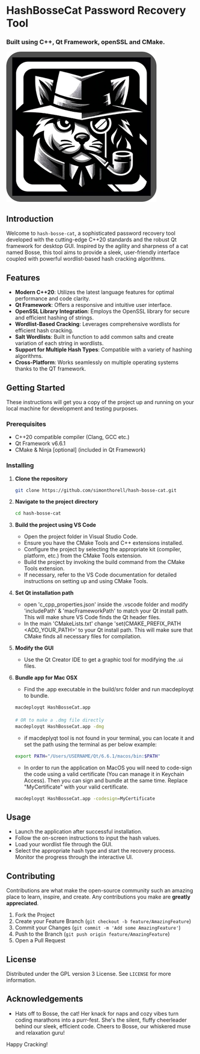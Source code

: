 # HashBosseCat Password Recovery Tool
### Built using C++, Qt Framework, openSSL and CMake.

<img src="resources/icons/favicon.png" width="400" height="400" alt="App Logo">

## Introduction
Welcome to `hash-bosse-cat`, a sophisticated password recovery tool developed with the cutting-edge C++20 standards and the robust Qt framework for desktop GUI. Inspired by the agility and sharpness of a cat named Bosse, this tool aims to provide a sleek, user-friendly interface coupled with powerful wordlist-based hash cracking algorithms.

## Features
- **Modern C++20**: Utilizes the latest language features for optimal performance and code clarity.
- **Qt Framework**: Offers a responsive and intuitive user interface.
- **OpenSSL Library Integration**: Employs the OpenSSL library for secure and efficient hashing of strings.
- **Wordlist-Based Cracking**: Leverages comprehensive wordlists for efficient hash cracking.
- **Salt Wordlists**: Built in function to add common salts and create variation of each string in wordlists.
- **Support for Multiple Hash Types**: Compatible with a variety of hashing algorithms.
- **Cross-Platform**: Works seamlessly on multiple operating systems thanks to the QT framework.

## Getting Started
These instructions will get you a copy of the project up and running on your local machine for development and testing purposes.

### Prerequisites
- C++20 compatible compiler (Clang, GCC etc.)
- Qt Framework v6.6.1
- CMake & Ninja [optional] (included in Qt Framework)

### Installing
1. **Clone the repository**
    ```bash
    git clone https://github.com/simonthorell/hash-bosse-cat.git
    ```
2. **Navigate to the project directory**
    ```bash
    cd hash-bosse-cat
    ```
3. **Build the project using VS Code**
    - Open the project folder in Visual Studio Code.
    - Ensure you have the CMake Tools and C++ extensions installed.
    - Configure the project by selecting the appropriate kit (compiler, platform, etc.) from the CMake Tools extension.
    - Build the project by invoking the build command from the CMake Tools extension.
    - If necessary, refer to the VS Code documentation for detailed instructions on setting up and using CMake Tools.

4. **Set Qt installation path**
    - open 'c_cpp_properties.json' inside the .vscode folder and modify 'includePath' & 'macFrameworkPath' to match your Qt install path. This will make shure VS Code finds the Qt header files.
    - In the main 'CMakeLists.txt' change 'set(CMAKE_PREFIX_PATH <ADD_YOUR_PATH>' to your Qt install path. This will make sure that CMake finds all necessary files for compilation.

5. **Modify the GUI**
    - Use the Qt Creator IDE to get a graphic tool for modifying the .ui files.

6. **Bundle app for Mac OSX**
    - Find the .app executable in the build/src folder and run macdeployqt to bundle.
    ```bash
    macdeployqt HashBosseCat.app  
      
    # OR to make a .dmg file directly  
    macdeployqt HashBosseCat.app -dmg
    ```
    - if macdeplyqt tool is not found in your terminal, you can locate it and set the path using the terminal as per below example:
    ```bash
    export PATH="/Users/USERNAME/Qt/6.6.1/macos/bin:$PATH"
    ```
    - In order to run the application on MacOS you will need to code-sign the code using a valid certificate (You can manage it in Keychain Access). Then you can sign and bundle at the same time. Replace "MyCertificate" with your valid certificate.
    ```bash
    macdeployqt HashBosseCat.app -codesign=MyCertificate
    ```

## Usage
- Launch the application after successful installation.
- Follow the on-screen instructions to input the hash values.
- Load your wordlist file through the GUI.
- Select the appropriate hash type and start the recovery process. Monitor the progress through the interactive UI.

## Contributing
Contributions are what make the open-source community such an amazing place to learn, inspire, and create. Any contributions you make are **greatly appreciated**.

1. Fork the Project
2. Create your Feature Branch (`git checkout -b feature/AmazingFeature`)
3. Commit your Changes (`git commit -m 'Add some AmazingFeature'`)
4. Push to the Branch (`git push origin feature/AmazingFeature`)
5. Open a Pull Request

## License
Distributed under the GPL version 3 License. See `LICENSE` for more information.  

## Acknowledgements
- Hats off to Bosse, the cat! Her knack for naps and cozy vibes turn coding marathons into a purr-fest. She's the silent, fluffy cheerleader behind our sleek, efficient code. Cheers to Bosse, our whiskered muse and relaxation guru!

Happy Cracking!